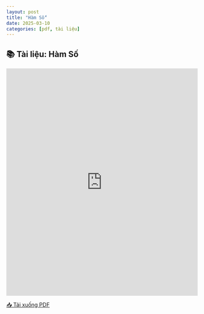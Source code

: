 ```yaml
---
layout: post
title: "Hàm Số"
date: 2025-03-10
categories: [pdf, tài liệu]
---
```


## 📚 Tài liệu: Hàm Số

<iframe 
    src="https://docs.google.com/viewerng/viewer?url=https://raw.githubusercontent.com/ntrThanh/blog/master/assets/files/H%C3%A0m%20S%E1%BB%91.pdf&embedded=true" 
    style="width: 100%; height: 600px;" 
    frameborder="0">
</iframe>

[📥 Tải xuống PDF](https://raw.githubusercontent.com/ntrThanh/blog/master/assets/files/H%C3%A0m%20S%E1%BB%91.pdf)

